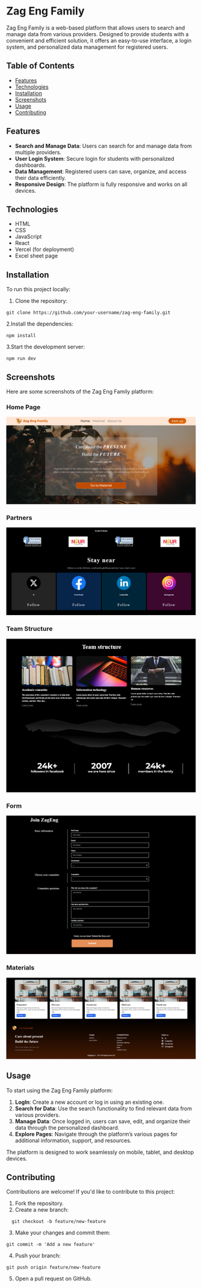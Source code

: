 # Zag Eng Family

Zag Eng Family is a web-based platform that allows users to search and manage data from various providers. Designed to provide students with a convenient and efficient solution, it offers an easy-to-use interface, a login system, and personalized data management for registered users.

## Table of Contents

- [Features](#features)
- [Technologies](#technologies)
- [Installation](#installation)
- [Screenshots](#screenshots)
- [Usage](#usage)
- [Contributing](#contributing)

## Features

- **Search and Manage Data**: Users can search for and manage data from multiple providers.
- **User Login System**: Secure login for students with personalized dashboards.
- **Data Management**: Registered users can save, organize, and access their data efficiently.
- **Responsive Design**: The platform is fully responsive and works on all devices.

## Technologies

- HTML
- CSS
- JavaScript
- React
- Vercel (for deployment)
- Excel sheet page

## Installation

To run this project locally:

1. Clone the repository:

```
git clone https://github.com/your-username/zag-eng-family.git
```

2.Install the dependencies:
``` 
npm install
```

3.Start the development server:
```
npm run dev
```

## Screenshots

Here are some screenshots of the Zag Eng Family platform:

### Home Page
![Home Page Screenshot](./public/assets/readme/1.png)

### Partners
![Partners Screenshot](./public/assets/readme/2.png)

### Team Structure
![Team Structure Screenshot](./public/assets/readme/3.png)

### Form
![Form Screenshot](./public/assets/readme/4.png)

### Materials
![Materials Screenshot](./public/assets/readme/5.png)



## Usage

To start using the Zag Eng Family platform:

1. **LogIn**: Create a new account or log in using an existing one.
2. **Search for Data**: Use the search functionality to find relevant data from various providers.
3. **Manage Data**: Once logged in, users can save, edit, and organize their data through the personalized dashboard.
4. **Explore Pages**: Navigate through the platform’s various pages for additional information, support, and resources.

The platform is designed to work seamlessly on mobile, tablet, and desktop devices.

## Contributing

Contributions are welcome! If you'd like to contribute to this project:

1. Fork the repository.
2. Create a new branch:

 ```
   git checkout -b feature/new-feature
```
3. Make your changes and commit them:
```
git commit -m 'Add a new feature'
```
4. Push your branch:
```
git push origin feature/new-feature
```
5. Open a pull request on GitHub.
